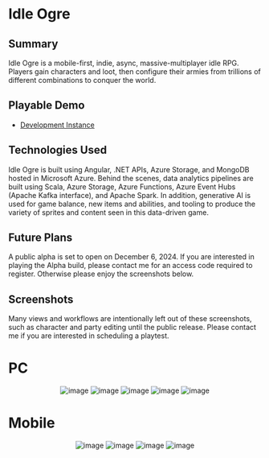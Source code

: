 # Idle Ogre
      
## Summary
Idle Ogre is a mobile-first, indie, async, massive-multiplayer idle RPG. Players gain characters and loot, then configure their armies from trillions of different combinations to conquer the world.

## Playable Demo
- [Development Instance](https://zealous-mud-0ef58d91e.5.azurestaticapps.net/)

## Technologies Used
Idle Ogre is built using Angular, .NET APIs, Azure Storage, and MongoDB hosted in Microsoft Azure. Behind the scenes, data analytics pipelines are built using Scala, Azure Storage, Azure Functions, Azure Event Hubs (Apache Kafka interface), and Apache Spark. In addition, generative AI is used for game balance, new items and abilities, and tooling to produce the variety of sprites and content seen in this data-driven game.

## Future Plans
A public alpha is set to open on December 6, 2024. If you are interested in playing the Alpha build, please contact me for an access code required to register. Otherwise please enjoy the screenshots below.

## Screenshots
Many views and workflows are intentionally left out of these screenshots, such as character and party editing until the public release. Please contact me if you are interested in scheduling a playtest.

<h1>PC</h1>
<div align="center">
  <img src="https://github.com/user-attachments/assets/aeaaf468-c743-4089-a3c0-86e396e04ff6" style="max-width: 100%; height: auto;" alt="image">
  <img src="https://github.com/user-attachments/assets/c4a1b44f-02e0-4eab-a88b-28d4918766f7" style="max-width: 100%; height: auto;" alt="image">
  <img src="https://github.com/user-attachments/assets/3c3af839-cb00-4160-8002-637850947d10" style="max-width: 100%; height: auto;" alt="image">
  <img src="https://github.com/user-attachments/assets/738e7f38-6735-479a-a758-62af5c66b619" style="max-width: 100%; height: auto;" alt="image">
  <img src="https://github.com/user-attachments/assets/a5a1a402-47a2-4c05-adde-37d879666359" style="max-width: 100%; height: auto;" alt="image">
</div>

<h1>Mobile</h1>
<div align="center">
  <img src="https://github.com/user-attachments/assets/29b2b488-f496-4926-b6d6-c47cd37d64b0" style="max-width: 100%; height: auto;" alt="image">
  <img src="https://github.com/user-attachments/assets/7f7c76d5-1524-48db-bd37-1dec9e6e3674" style="max-width: 100%; height: auto;" alt="image">
  <img src="https://github.com/user-attachments/assets/e35c0791-e26c-4d4c-97d9-5abc0fb7d3b0" style="max-width: 100%; height: auto;" alt="image">
  <img src="https://github.com/user-attachments/assets/45d2d406-aa32-4a83-8eb9-62eac1738cbe" style="max-width: 100%; height: auto;" alt="image">
</div>

